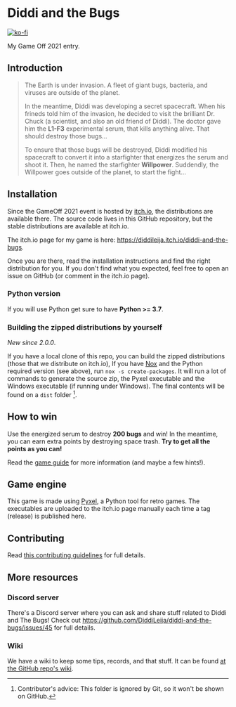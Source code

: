 # Diddi and the Bugs

[![ko-fi](https://ko-fi.com/img/githubbutton_sm.svg)](https://ko-fi.com/G2G3AL6D6)

My Game Off 2021 entry.

## Introduction

> The Earth is under invasion. A fleet of giant bugs, bacteria, and viruses are
> outside of the planet.
>
> In the meantime, Diddi was developing a secret spacecraft. When his frineds told him of
> the invasion, he decided to visit the brilliant Dr. Chuck (a scientist, and also
> an old friend of Diddi). The doctor gave him the **L1-F3** experimental serum, that kills anything
> alive. That should destroy those bugs...
>
> To ensure that those bugs will be destroyed, Diddi modified his spacecraft to convert it into a
> starfighter that energizes the serum and shoot it. Then, he named the starfighter **Willpower**.
> Suddendly, the Willpower goes outside of the planet, to start the fight...

## Installation

Since the GameOff 2021 event is hosted by [itch.io](https://itch.io), the distributions are available there. The source
code lives in this GitHub repository, but the stable distributions are available at itch.io.

The itch.io page for my game is here: https://diddileija.itch.io/diddi-and-the-bugs.

Once you are there, read the installation instructions and find the right distribution for you.
If you don't find what you expected, feel free to open an issue on GitHub (or comment in the itch.io page).

### Python version

If you will use Python get sure to have **Python >= 3.7**.

### Building the zipped distributions by yourself

_New since 2.0.0_.

If you have a local clone of this repo, you can build the zipped distributions (those that we distribute on itch.io),
If you have [Nox](https://nox.thea.codes) and the Python required version (see above), run `nox -s create-packages`. It will run a lot
of commands to generate the source zip, the Pyxel executable and the Windows executable (if running under Windows). The final
contents will be found on a `dist` folder [^1].

## How to win

Use the energized serum to destroy **200 bugs** and win! In the meantime, you can earn extra points
by destroying space trash. **Try to get all the points as you can!**

Read the [game guide](https://github.com/DiddiLeija/diddi-and-the-bugs/blob/main/guide.md) for more information (and maybe a few hints!).

## Game engine

This game is made using [Pyxel](https://github.com/kitao/pyxel), a Python tool for retro games. The executables are uploaded to the itch.io page manually
each time a tag (release) is published here.

## Contributing

Read [this contributing guidelines](https://github.com/DiddiLeija/diddi-and-the-bugs/blob/main/CONTRIBUTING.md) for full details.

## More resources

### Discord server

There's a Discord server where you can ask and share stuff related to Diddi and The Bugs! Check out https://github.com/DiddiLeija/diddi-and-the-bugs/issues/45
for full details.

### Wiki

We have a wiki to keep some tips, records, and that stuff. It can be found [at the GitHub repo's wiki](https://github.com/DiddiLeija/diddi-and-the-bugs/wiki).

[^1]: Contributor's advice: This folder is ignored by Git, so it won't be shown on GitHub.
